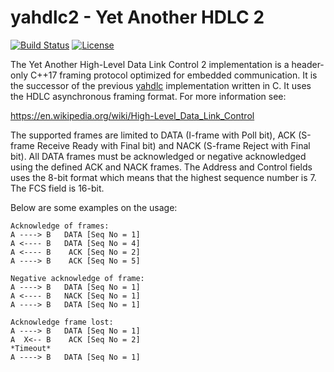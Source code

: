 # yahdlc2 - Yet Another HDLC 2

[![Build Status](https://travis-ci.org/bang-olufsen/yahdlc2.svg?branch=master)](https://travis-ci.org/bang-olufsen/yahdlc2) [![License](https://img.shields.io/badge/license-MIT_License-blue.svg?style=flat)](LICENSE)

The Yet Another High-Level Data Link Control 2 implementation is a header-only C++17 framing protocol optimized for embedded communication. It is the successor of the previous [yahdlc](https://github.com/bang-olufsen/yahdlc) implementation written in C. It uses the HDLC asynchronous framing format. For more information see:

https://en.wikipedia.org/wiki/High-Level_Data_Link_Control

The supported frames are limited to DATA (I-frame with Poll bit), ACK (S-frame Receive Ready with Final bit) and NACK (S-frame Reject with Final bit). All DATA frames must be acknowledged or negative acknowledged using the defined ACK and NACK frames. The Address and Control fields uses the 8-bit format which means that the highest sequence number is 7. The FCS field is 16-bit.

Below are some examples on the usage:

```
Acknowledge of frames:
A ----> B   DATA [Seq No = 1]
A <---- B   DATA [Seq No = 4]
A <---- B    ACK [Seq No = 2]
A ----> B    ACK [Seq No = 5]

Negative acknowledge of frame:
A ----> B   DATA [Seq No = 1]
A <---- B   NACK [Seq No = 1]
A ----> B   DATA [Seq No = 1]

Acknowledge frame lost:
A ----> B   DATA [Seq No = 1]
A  X<-- B    ACK [Seq No = 2]
*Timeout*
A ----> B   DATA [Seq No = 1]
```
